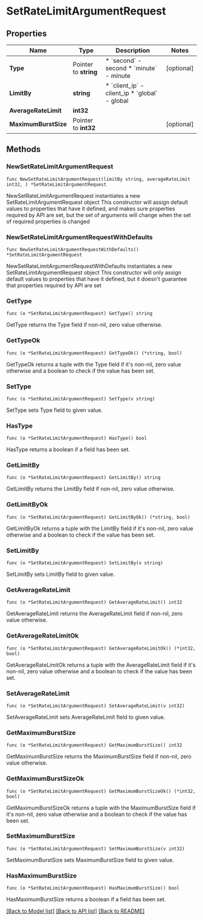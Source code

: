 # SetRateLimitArgumentRequest

## Properties

Name | Type | Description | Notes
------------ | ------------- | ------------- | -------------
**Type** | Pointer to **string** | * &#x60;second&#x60; - second * &#x60;minute&#x60; - minute | [optional] 
**LimitBy** | **string** | * &#x60;client_ip&#x60; - client_ip * &#x60;global&#x60; - global | 
**AverageRateLimit** | **int32** |  | 
**MaximumBurstSize** | Pointer to **int32** |  | [optional] 

## Methods

### NewSetRateLimitArgumentRequest

`func NewSetRateLimitArgumentRequest(limitBy string, averageRateLimit int32, ) *SetRateLimitArgumentRequest`

NewSetRateLimitArgumentRequest instantiates a new SetRateLimitArgumentRequest object
This constructor will assign default values to properties that have it defined,
and makes sure properties required by API are set, but the set of arguments
will change when the set of required properties is changed

### NewSetRateLimitArgumentRequestWithDefaults

`func NewSetRateLimitArgumentRequestWithDefaults() *SetRateLimitArgumentRequest`

NewSetRateLimitArgumentRequestWithDefaults instantiates a new SetRateLimitArgumentRequest object
This constructor will only assign default values to properties that have it defined,
but it doesn't guarantee that properties required by API are set

### GetType

`func (o *SetRateLimitArgumentRequest) GetType() string`

GetType returns the Type field if non-nil, zero value otherwise.

### GetTypeOk

`func (o *SetRateLimitArgumentRequest) GetTypeOk() (*string, bool)`

GetTypeOk returns a tuple with the Type field if it's non-nil, zero value otherwise
and a boolean to check if the value has been set.

### SetType

`func (o *SetRateLimitArgumentRequest) SetType(v string)`

SetType sets Type field to given value.

### HasType

`func (o *SetRateLimitArgumentRequest) HasType() bool`

HasType returns a boolean if a field has been set.

### GetLimitBy

`func (o *SetRateLimitArgumentRequest) GetLimitBy() string`

GetLimitBy returns the LimitBy field if non-nil, zero value otherwise.

### GetLimitByOk

`func (o *SetRateLimitArgumentRequest) GetLimitByOk() (*string, bool)`

GetLimitByOk returns a tuple with the LimitBy field if it's non-nil, zero value otherwise
and a boolean to check if the value has been set.

### SetLimitBy

`func (o *SetRateLimitArgumentRequest) SetLimitBy(v string)`

SetLimitBy sets LimitBy field to given value.


### GetAverageRateLimit

`func (o *SetRateLimitArgumentRequest) GetAverageRateLimit() int32`

GetAverageRateLimit returns the AverageRateLimit field if non-nil, zero value otherwise.

### GetAverageRateLimitOk

`func (o *SetRateLimitArgumentRequest) GetAverageRateLimitOk() (*int32, bool)`

GetAverageRateLimitOk returns a tuple with the AverageRateLimit field if it's non-nil, zero value otherwise
and a boolean to check if the value has been set.

### SetAverageRateLimit

`func (o *SetRateLimitArgumentRequest) SetAverageRateLimit(v int32)`

SetAverageRateLimit sets AverageRateLimit field to given value.


### GetMaximumBurstSize

`func (o *SetRateLimitArgumentRequest) GetMaximumBurstSize() int32`

GetMaximumBurstSize returns the MaximumBurstSize field if non-nil, zero value otherwise.

### GetMaximumBurstSizeOk

`func (o *SetRateLimitArgumentRequest) GetMaximumBurstSizeOk() (*int32, bool)`

GetMaximumBurstSizeOk returns a tuple with the MaximumBurstSize field if it's non-nil, zero value otherwise
and a boolean to check if the value has been set.

### SetMaximumBurstSize

`func (o *SetRateLimitArgumentRequest) SetMaximumBurstSize(v int32)`

SetMaximumBurstSize sets MaximumBurstSize field to given value.

### HasMaximumBurstSize

`func (o *SetRateLimitArgumentRequest) HasMaximumBurstSize() bool`

HasMaximumBurstSize returns a boolean if a field has been set.


[[Back to Model list]](../README.md#documentation-for-models) [[Back to API list]](../README.md#documentation-for-api-endpoints) [[Back to README]](../README.md)


